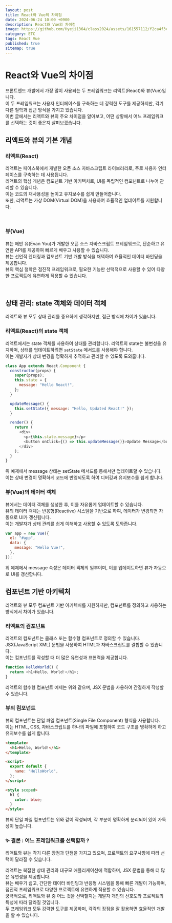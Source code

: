 ```yaml
---
layout: post
title: React와 Vue의 차이점
date: 2024-06-24 10:00 +0900
description: React와 Vue의 차이점
image: https://github.com/Hyeji1364/class2024/assets/161557112/f2ca4f3c-9158-4120-bb6f-d6fe9a864247
category: ETC
tags: React Vue
published: true
sitemap: true
---
```


# React와 Vue의 차이점

프론트엔드 개발에서 가장 많이 사용되는 두 프레임워크는 리액트(React)와 뷰(Vue)입니다.<br>
이 두 프레임워크는 사용자 인터페이스를 구축하는 데 강력한 도구를 제공하지만, 각기 다른 철학과 접근 방식을 가지고 있습니다.<br>
이번 글에서는 리액트와 뷰의 주요 차이점을 알아보고, 어떤 상황에서 어느 프레임워크를 선택하는 것이 좋은지 살펴보겠습니다.
<br>

## 리액트와 뷰의 기본 개념

### 리액트(React)

리액트는 페이스북에서 개발한 오픈 소스 자바스크립트 라이브러리로, 주로 사용자 인터페이스를 구축하는 데 사용됩니다. <br>
리액트의 핵심 개념은 컴포넌트 기반 아키텍처로, UI를 독립적인 컴포넌트로 나누어 관리할 수 있습니다. <br>
이는 코드의 재사용성을 높이고 유지보수를 쉽게 만들어줍니다. <br>
또한, 리액트는 가상 DOM(Virtual DOM)을 사용하여 효율적인 업데이트를 지원합니다.

<br>

### 뷰(Vue)

뷰는 에반 유(Evan You)가 개발한 오픈 소스 자바스크립트 프레임워크로, 단순하고 유연한 API를 제공하여 빠르게 배우고 사용할 수 있습니다. <br>
뷰는 선언적 렌더링과 컴포넌트 기반 개발 방식을 채택하여 효율적인 데이터 바인딩을 제공합니다. <br>
뷰의 핵심 철학은 점진적 프레임워크로, 필요한 기능만 선택적으로 사용할 수 있어 다양한 프로젝트에 유연하게 적용할 수 있습니다.

<br>

## 상태 관리: state 객체와 데이터 객체

리액트와 뷰 모두 상태 관리를 중요하게 생각하지만, 접근 방식에 차이가 있습니다.
<br>

### 리액트(React)의 state 객체

리액트에서는 state 객체를 사용하여 상태를 관리합니다. 리액트의 state는 불변성을 유지하며, 상태를 업데이트하려면 `setState` 메서드를 사용해야 합니다. <br>
이는 개발자가 상태 변경을 명확하게 추적하고 관리할 수 있도록 도와줍니다.

```javascript
class App extends React.Component {
  constructor(props) {
    super(props);
    this.state = {
      message: "Hello React!",
    };
  }

  updateMessage() {
    this.setState({ message: "Hello, Updated React!" });
  }

  render() {
    return (
      <div>
        <p>{this.state.message}</p>
        <button onClick={() => this.updateMessage()}>Update Message</button>
      </div>
    );
  }
}
```

위 예제에서 message 상태는 setState 메서드를 통해서만 업데이트할 수 있습니다. <br>
이는 상태 변경이 명확하게 코드에 반영되도록 하여 디버깅과 유지보수를 쉽게 합니다.
<br>

### 뷰(Vue)의 데이터 객체

뷰에서는 데이터 객체를 생성한 후, 이를 자유롭게 업데이트할 수 있습니다. <br>
뷰의 데이터 객체는 반응형(Reactive) 시스템을 기반으로 하여, 데이터가 변경되면 자동으로 UI가 갱신됩니다. <br>
이는 개발자가 상태 관리를 쉽게 이해하고 사용할 수 있도록 도와줍니다.

```javascript
var app = new Vue({
  el: "#app",
  data: {
    message: "Hello Vue!",
  },
});
```

위 예제에서 message 속성은 데이터 객체의 일부이며, 이를 업데이트하면 뷰가 자동으로 UI를 갱신합니다.
<br>

## 컴포넌트 기반 아키텍처

리액트와 뷰 모두 컴포넌트 기반 아키텍처를 지원하지만, 컴포넌트를 정의하고 사용하는 방식에서 차이가 있습니다.

### 리액트의 컴포넌트

리액트의 컴포넌트는 클래스 또는 함수형 컴포넌트로 정의할 수 있습니다.<br>
JSX(JavaScript XML) 문법을 사용하여 HTML과 자바스크립트를 결합할 수 있습니다. <br>
이는 컴포넌트를 작성할 때 더 많은 유연성과 표현력을 제공합니다.

```javascript
function HelloWorld() {
  return <h1>Hello, World!</h1>;
}
```

리액트의 함수형 컴포넌트 예제는 위와 같으며, JSX 문법을 사용하여 간결하게 작성할 수 있습니다.
<br>

### 뷰의 컴포넌트

뷰의 컴포넌트는 단일 파일 컴포넌트(Single File Component) 형식을 사용합니다. <br>
이는 HTML, CSS, 자바스크립트를 하나의 파일에 포함하여 코드 구조를 명확하게 하고 유지보수를 쉽게 합니다.

```html
<template>
  <h1>Hello, World!</h1>
</template>

<script>
  export default {
    name: "HelloWorld",
  };
</script>

<style scoped>
  h1 {
    color: blue;
  }
</style>
```

뷰의 단일 파일 컴포넌트는 위와 같이 작성되며, 각 부분이 명확하게 분리되어 있어 가독성이 높습니다.

### ✨ 결론 : 어느 프레임워크를 선택할까 ?

리액트와 뷰는 각기 다른 장점과 단점을 가지고 있으며, 프로젝트의 요구사항에 따라 선택이 달라질 수 있습니다. <br>

리액트는 복잡한 상태 관리와 대규모 애플리케이션에 적합하며, JSX 문법을 통해 더 많은 유연성을 제공합니다. <br>
뷰는 배우기 쉽고, 간단한 데이터 바인딩과 반응형 시스템을 통해 빠른 개발이 가능하며, 점진적 프레임워크로 다양한 프로젝트에 유연하게 적용할 수 있습니다. <br>
궁극적으로, 리액트와 뷰 중 어느 것을 선택할지는 개발자 개인의 선호도와 프로젝트의 특성에 따라 달라질 것입니다. <br>
두 프레임워크 모두 강력한 도구를 제공하며, 각각의 장점을 잘 활용하면 효율적인 개발을 할 수 있습니다.
